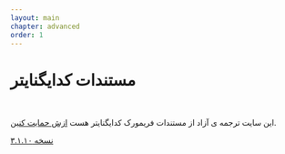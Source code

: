 ```yaml
---
layout: main
chapter: advanced 
order: 1
---
```


# مستندات کدایگنایتر
<br />

این سایت ترجمه ی آزاد از مستندات فریمورک کدایگنایتر هست
 [ ازش حمایت کنین](/support.html).


<a href="/about.html" class="clearfix btn btn-lg btn-default" >نسخه ۳.۱.۱۰</a>

